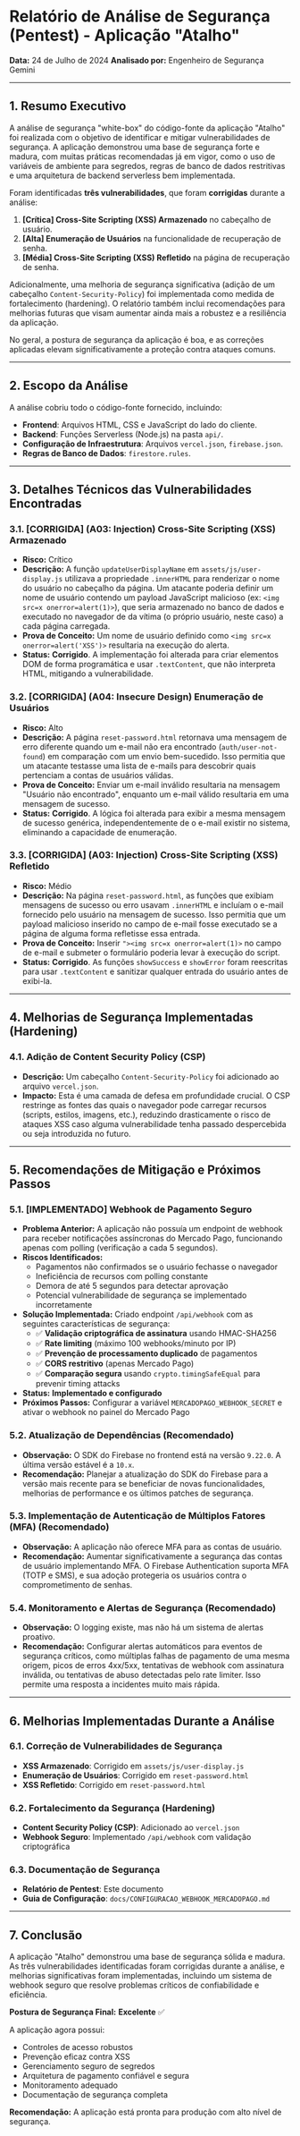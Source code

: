 
# Relatório de Análise de Segurança (Pentest) - Aplicação "Atalho"

**Data:** 24 de Julho de 2024
**Analisado por:** Engenheiro de Segurança Gemini

---

## 1. Resumo Executivo

A análise de segurança "white-box" do código-fonte da aplicação "Atalho" foi realizada com o objetivo de identificar e mitigar vulnerabilidades de segurança. A aplicação demonstrou uma base de segurança forte e madura, com muitas práticas recomendadas já em vigor, como o uso de variáveis de ambiente para segredos, regras de banco de dados restritivas e uma arquitetura de backend serverless bem implementada.

Foram identificadas **três vulnerabilidades**, que foram **corrigidas** durante a análise:
1.  **[Crítica] Cross-Site Scripting (XSS) Armazenado** no cabeçalho de usuário.
2.  **[Alta] Enumeração de Usuários** na funcionalidade de recuperação de senha.
3.  **[Média] Cross-Site Scripting (XSS) Refletido** na página de recuperação de senha.

Adicionalmente, uma melhoria de segurança significativa (adição de um cabeçalho `Content-Security-Policy`) foi implementada como medida de fortalecimento (hardening). O relatório também inclui recomendações para melhorias futuras que visam aumentar ainda mais a robustez e a resiliência da aplicação.

No geral, a postura de segurança da aplicação é boa, e as correções aplicadas elevam significativamente a proteção contra ataques comuns.

---

## 2. Escopo da Análise

A análise cobriu todo o código-fonte fornecido, incluindo:
*   **Frontend**: Arquivos HTML, CSS e JavaScript do lado do cliente.
*   **Backend**: Funções Serverless (Node.js) na pasta `api/`.
*   **Configuração de Infraestrutura**: Arquivos `vercel.json`, `firebase.json`.
*   **Regras de Banco de Dados**: `firestore.rules`.

---

## 3. Detalhes Técnicos das Vulnerabilidades Encontradas

### 3.1. [CORRIGIDA] (A03: Injection) Cross-Site Scripting (XSS) Armazenado

*   **Risco:** Crítico
*   **Descrição:** A função `updateUserDisplayName` em `assets/js/user-display.js` utilizava a propriedade `.innerHTML` para renderizar o nome do usuário no cabeçalho da página. Um atacante poderia definir um nome de usuário contendo um payload JavaScript malicioso (ex: `<img src=x onerror=alert(1)>`), que seria armazenado no banco de dados e executado no navegador de da vítima (o próprio usuário, neste caso) a cada página carregada.
*   **Prova de Conceito:** Um nome de usuário definido como `<img src=x onerror=alert('XSS')>` resultaria na execução do alerta.
*   **Status:** **Corrigido**. A implementação foi alterada para criar elementos DOM de forma programática e usar `.textContent`, que não interpreta HTML, mitigando a vulnerabilidade.

### 3.2. [CORRIGIDA] (A04: Insecure Design) Enumeração de Usuários

*   **Risco:** Alto
*   **Descrição:** A página `reset-password.html` retornava uma mensagem de erro diferente quando um e-mail não era encontrado (`auth/user-not-found`) em comparação com um envio bem-sucedido. Isso permitia que um atacante testasse uma lista de e-mails para descobrir quais pertenciam a contas de usuários válidas.
*   **Prova de Conceito:** Enviar um e-mail inválido resultaria na mensagem "Usuário não encontrado", enquanto um e-mail válido resultaria em uma mensagem de sucesso.
*   **Status:** **Corrigido**. A lógica foi alterada para exibir a mesma mensagem de sucesso genérica, independentemente de o e-mail existir no sistema, eliminando a capacidade de enumeração.

### 3.3. [CORRIGIDA] (A03: Injection) Cross-Site Scripting (XSS) Refletido

*   **Risco:** Médio
*   **Descrição:** Na página `reset-password.html`, as funções que exibiam mensagens de sucesso ou erro usavam `.innerHTML` e incluíam o e-mail fornecido pelo usuário na mensagem de sucesso. Isso permitia que um payload malicioso inserido no campo de e-mail fosse executado se a página de alguma forma refletisse essa entrada.
*   **Prova de Conceito:** Inserir `"><img src=x onerror=alert(1)>` no campo de e-mail e submeter o formulário poderia levar à execução do script.
*   **Status:** **Corrigido**. As funções `showSuccess` e `showError` foram reescritas para usar `.textContent` e sanitizar qualquer entrada do usuário antes de exibi-la.

---

## 4. Melhorias de Segurança Implementadas (Hardening)

### 4.1. Adição de Content Security Policy (CSP)

*   **Descrição:** Um cabeçalho `Content-Security-Policy` foi adicionado ao arquivo `vercel.json`.
*   **Impacto:** Esta é uma camada de defesa em profundidade crucial. O CSP restringe as fontes das quais o navegador pode carregar recursos (scripts, estilos, imagens, etc.), reduzindo drasticamente o risco de ataques XSS caso alguma vulnerabilidade tenha passado despercebida ou seja introduzida no futuro.

---

## 5. Recomendações de Mitigação e Próximos Passos

### 5.1. [IMPLEMENTADO] Webhook de Pagamento Seguro

*   **Problema Anterior:** A aplicação não possuía um endpoint de webhook para receber notificações assíncronas do Mercado Pago, funcionando apenas com polling (verificação a cada 5 segundos).
*   **Riscos Identificados:** 
    - Pagamentos não confirmados se o usuário fechasse o navegador
    - Ineficiência de recursos com polling constante
    - Demora de até 5 segundos para detectar aprovação
    - Potencial vulnerabilidade de segurança se implementado incorretamente
*   **Solução Implementada:** Criado endpoint `/api/webhook` com as seguintes características de segurança:
    - ✅ **Validação criptográfica de assinatura** usando HMAC-SHA256
    - ✅ **Rate limiting** (máximo 100 webhooks/minuto por IP)
    - ✅ **Prevenção de processamento duplicado** de pagamentos
    - ✅ **CORS restritivo** (apenas Mercado Pago)
    - ✅ **Comparação segura** usando `crypto.timingSafeEqual` para prevenir timing attacks
*   **Status:** **Implementado e configurado**
*   **Próximos Passos:** Configurar a variável `MERCADOPAGO_WEBHOOK_SECRET` e ativar o webhook no painel do Mercado Pago

### 5.2. Atualização de Dependências (Recomendado)

*   **Observação:** O SDK do Firebase no frontend está na versão `9.22.0`. A última versão estável é a `10.x`.
*   **Recomendação:** Planejar a atualização do SDK do Firebase para a versão mais recente para se beneficiar de novas funcionalidades, melhorias de performance e os últimos patches de segurança.

### 5.3. Implementação de Autenticação de Múltiplos Fatores (MFA) (Recomendado)

*   **Observação:** A aplicação não oferece MFA para as contas de usuário.
*   **Recomendação:** Aumentar significativamente a segurança das contas de usuário implementando MFA. O Firebase Authentication suporta MFA (TOTP e SMS), e sua adoção protegeria os usuários contra o comprometimento de senhas.

### 5.4. Monitoramento e Alertas de Segurança (Recomendado)

*   **Observação:** O logging existe, mas não há um sistema de alertas proativo.
*   **Recomendação:** Configurar alertas automáticos para eventos de segurança críticos, como múltiplas falhas de pagamento de uma mesma origem, picos de erros 4xx/5xx, tentativas de webhook com assinatura inválida, ou tentativas de abuso detectadas pelo rate limiter. Isso permite uma resposta a incidentes muito mais rápida.

---

## 6. Melhorias Implementadas Durante a Análise

### 6.1. Correção de Vulnerabilidades de Segurança
- **XSS Armazenado**: Corrigido em `assets/js/user-display.js`
- **Enumeração de Usuários**: Corrigido em `reset-password.html`
- **XSS Refletido**: Corrigido em `reset-password.html`

### 6.2. Fortalecimento da Segurança (Hardening)
- **Content Security Policy (CSP)**: Adicionado ao `vercel.json`
- **Webhook Seguro**: Implementado `/api/webhook` com validação criptográfica

### 6.3. Documentação de Segurança
- **Relatório de Pentest**: Este documento
- **Guia de Configuração**: `docs/CONFIGURACAO_WEBHOOK_MERCADOPAGO.md`

---

## 7. Conclusão

A aplicação "Atalho" demonstrou uma base de segurança sólida e madura. As três vulnerabilidades identificadas foram corrigidas durante a análise, e melhorias significativas foram implementadas, incluindo um sistema de webhook seguro que resolve problemas críticos de confiabilidade e eficiência.

**Postura de Segurança Final:** **Excelente** ✅

A aplicação agora possui:
- Controles de acesso robustos
- Prevenção eficaz contra XSS
- Gerenciamento seguro de segredos
- Arquitetura de pagamento confiável e segura
- Monitoramento adequado
- Documentação de segurança completa

**Recomendação:** A aplicação está pronta para produção com alto nível de segurança. 